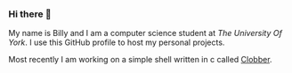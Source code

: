 ### Hi there 👋

My name is Billy and I am a computer science student at *The University Of York*.
I use this GitHub profile to host my personal projects.

Most recently I am working on a simple shell written in c called [Clobber](https://github.com/billyedmoore/Clobber).

<!--
**billyedmoore/billyedmoore** is a ✨ _special_ ✨ repository because its `README.md` (this file) appears on your GitHub profile.

Here are some ideas to get you started:

- 🔭 I’m currently working on ...
- 🌱 I’m currently learning ...
- 👯 I’m looking to collaborate on ...
- 🤔 I’m looking for help with ...
- 💬 Ask me about ...
- 📫 How to reach me: ...
- 😄 Pronouns: ...
- ⚡ Fun fact: ...
-->
